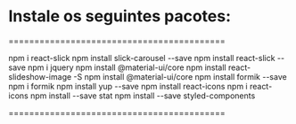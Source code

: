 # Instale os seguintes pacotes:

==========================================

npm i react-slick
npm install slick-carousel --save
npm install react-slick --save
npm i jquery
npm install @material-ui/core
npm install react-slideshow-image -S
npm install @material-ui/core
npm install formik --save
npm i formik 
npm install yup --save
npm install react-icons
npm i react-icons
npm install --save stat
npm install --save styled-components

==========================================
